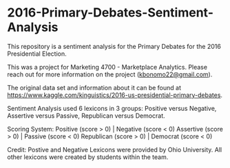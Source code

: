 # 2016-Primary-Debates-Sentiment-Analysis
This repository is a sentiment analysis for the Primary Debates for the 2016 Presidential Election.

This was a project for Marketing 4700 - Marketplace Analytics. 
Please reach out for more information on the project (kbonomo22@gmail.com).

The original data set and information about it can be found at https://www.kaggle.com/kinguistics/2016-us-presidential-primary-debates.

Sentiment Analysis used 6 lexicons in 3 groups: Positive versus Negative, Assertive versus Passive, Republican versus Democrat.

Scoring System:
Positive (score > 0) | Negative (score < 0)
Assertive (score > 0) | Passive (score < 0)
Republican (score > 0) | Democrat (score < 0)

Credit:
Postive and Negative Lexicons were provided by Ohio University.
All other lexicons were created by students within the team. 

